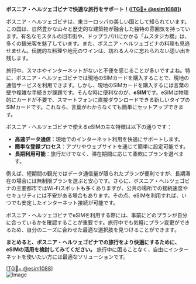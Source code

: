 **ボスニア・ヘルツェゴビナで快適な旅行をサポート！([[TG💪+ @esim1088](https://t.me/s/esim1088)])**

ボスニア・ヘルツェゴビナは、東ヨーロッパの美しい国として知られています。この国は、自然豊かな山々と歴史的な建築物が融合した独特の雰囲気を持っています。有名なモスタルの旧市街や、ドゥプラパ川にかかる「ムスタジカ橋」は、多くの観光客を魅了しています。また、ボスニア・ヘルツェゴビナの料理も見逃せません。伝統的な料理や地元のワインは、訪れる人々に忘れられない思い出を残します。

旅行中、スマホやインターネットがないと不便を感じることが多いですよね。特に、ボスニア・ヘルツェゴビナでは現地のSIMカードを購入することで、現地の通信サービスを利用できます。しかし、現地のSIMカードを購入するには言葉の壁や複雑な手続きが課題です。そんな時に便利なのが、**eSIM**です。eSIMは物理的にカードが不要で、スマートフォンに直接ダウンロードできる新しいタイプのSIMカードです。これなら、言葉がわからなくても簡単にセットアップできます。

ボスニア・ヘルツェゴビナで使えるeSIMの主な特徴は以下の通りです：

- **高速データ通信**：現地でのインターネット利用を快適にサポートします。
- **簡単な登録プロセス**：アプリやウェブサイトを通じて簡単に設定可能です。
- **長期利用可能**：旅行だけでなく、滞在期間に応じて柔軟にプランを選べます。

例えば、短期間の観光ではデータ通信量が限られたプランが便利ですが、長期滞在の場合には無制限プランを選ぶと安心です。さらに、ボスニア・ヘルツェゴビナの主要都市ではWi-Fiスポットも多くありますが、公共の場所での接続速度やセキュリティには不安がある場合もあります。その点、eSIMを利用すれば、いつでも安定したインターネット接続が可能です。

ボスニア・ヘルツェゴビナでeSIMを利用する際には、事前にどのプランが自分に合っているかを確認することが重要です。旅行中でも気軽にプラン変更ができるため、自分のニーズに合わせた最適な選択肢を見つけることができます。

**まとめると、ボスニア・ヘルツェゴビナでの旅行をより快適にするために、eSIMの活用を検討してみてください。** 旅行中に困ることなく、自由にインターネットを使いたい方には最適なソリューションです。

[[TG💪+ @esim1088](https://t.me/s/esim1088)]  
![Image](https://i.postimg.cc/Y0z9fWf4/image.png)
